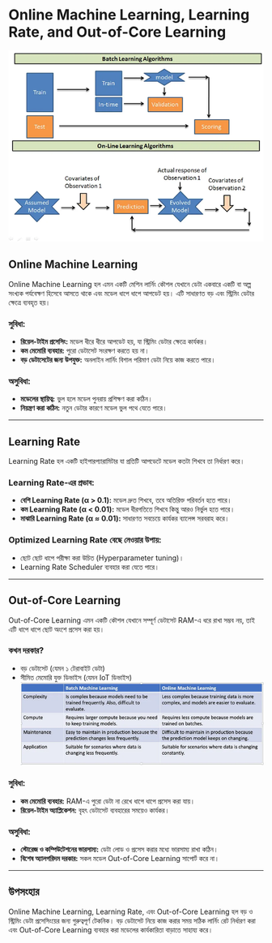 # Online Machine Learning, Learning Rate, and Out-of-Core Learning
![batch_vas_online](batch_vs_online.jpg)

## **Online Machine Learning**
Online Machine Learning হল এমন একটি মেশিন লার্নিং কৌশল যেখানে ডেটা একবারে একটি বা অল্প সংখ্যক পর্যবেক্ষণ হিসেবে আসতে থাকে এবং মডেল ধাপে ধাপে আপডেট হয়। এটি সাধারণত বড় এবং স্ট্রিমিং ডেটার ক্ষেত্রে ব্যবহৃত হয়।

### **সুবিধা:**
- **রিয়েল-টাইম প্রসেসিং:** মডেল ধীরে ধীরে আপডেট হয়, যা স্ট্রিমিং ডেটার ক্ষেত্রে কার্যকর।
- **কম মেমোরি ব্যবহার:** পুরো ডেটাসেট সংরক্ষণ করতে হয় না।
- **বড় ডেটাসেটের জন্য উপযুক্ত:** অনলাইন লার্নিং বিশাল পরিমাণ ডেটা নিয়ে কাজ করতে পারে।

### **অসুবিধা:**
- **মডেলের স্থায়িত্ব:** ভুল হলে মডেল পুনরায় প্রশিক্ষণ করা কঠিন।
- **নিয়ন্ত্রণ করা কঠিন:** নতুন ডেটার কারণে মডেল ভুল পথে যেতে পারে।

---

## **Learning Rate**
Learning Rate হল একটি হাইপারপ্যারামিটার যা প্রতিটি আপডেটে মডেল কতটা শিখবে তা নির্ধারণ করে।

### **Learning Rate-এর প্রভাব:**
- **বেশি Learning Rate (α > 0.1):** মডেল দ্রুত শিখবে, তবে অতিরিক্ত পরিবর্তন হতে পারে।
- **কম Learning Rate (α < 0.01):** মডেল ধীরগতিতে শিখবে কিন্তু আরও নির্ভুল হতে পারে।
- **মাঝারি Learning Rate (α ≈ 0.01):** সাধারণত সবচেয়ে কার্যকর ব্যালেন্স সরবরাহ করে।

### **Optimized Learning Rate বেছে নেওয়ার উপায়:**
- ছোট ছোট ধাপে পরীক্ষা করা উচিত (Hyperparameter tuning)।
- Learning Rate Scheduler ব্যবহার করা যেতে পারে।

---

## **Out-of-Core Learning**
Out-of-Core Learning এমন একটি কৌশল যেখানে সম্পূর্ণ ডেটাসেট RAM-এ ধরে রাখা সম্ভব নয়, তাই এটি ধাপে ধাপে ছোট অংশে প্রসেস করা হয়।

### **কখন দরকার?**
- বড় ডেটাসেট (যেমন ১ টেরাবাইট ডেটা)
- সীমিত মেমোরি যুক্ত ডিভাইস (যেমন IoT ডিভাইস)
![batch_vas_online](batch_vs_online_1.jpg)
### **সুবিধা:**
- **কম মেমোরি ব্যবহার:** RAM-এ পুরো ডেটা না রেখে ধাপে ধাপে প্রসেস করা যায়।
- **রিয়েল-টাইম অ্যাপ্লিকেশন:** বৃহৎ ডেটাসেট ব্যবহারের সময়েও কার্যকর।

### **অসুবিধা:**
- **স্টোরেজ ও কম্পিউটেশনের ভারসাম্য:** ডেটা লোড ও প্রসেস করার মধ্যে ভারসাম্য রাখা কঠিন।
- **বিশেষ অ্যালগরিদম দরকার:** সকল মডেল Out-of-Core Learning সাপোর্ট করে না।

---

## **উপসংহার**
Online Machine Learning, Learning Rate, এবং Out-of-Core Learning হল বড় ও স্ট্রিমিং ডেটা প্রসেসিংয়ের জন্য গুরুত্বপূর্ণ টেকনিক। বড় ডেটাসেট নিয়ে কাজ করার সময় সঠিক লার্নিং রেট নির্ধারণ করা এবং Out-of-Core Learning ব্যবহার করা মডেলের কার্যকারিতা বাড়াতে সাহায্য করে।

